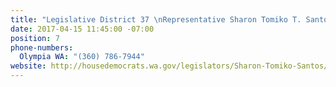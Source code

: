 ```yaml
---
title: "Legislative District 37 \nRepresentative Sharon Tomiko T. Santos"
date: 2017-04-15 11:45:00 -07:00
position: 7
phone-numbers:
  Olympia WA: "(360) 786-7944"
website: http://housedemocrats.wa.gov/legislators/Sharon-Tomiko-Santos/
---
```


